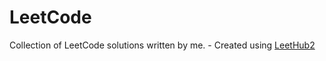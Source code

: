 # LeetCode
Collection of LeetCode solutions written by me. - Created using [LeetHub2](https://github.com/arunbhardwaj/LeetHub-2.0)
